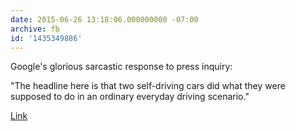```yaml
---
date: 2015-06-26 13:18:06.000000000 -07:00
archive: fb
id: '1435349886'
---
```


Google's glorious sarcastic response to press inquiry:

"The headline here is that two self-driving cars did what they were supposed to do in an ordinary everyday driving scenario."

[Link](http://arstechnica.com/cars/2015/06/no-2-self-driving-cars-didnt-have-a-close-call-on-silicon-valley-streets/)
